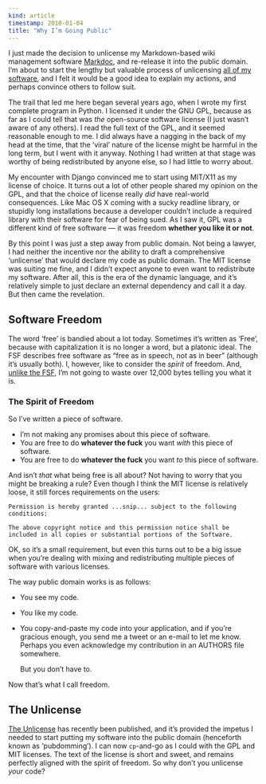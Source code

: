 ```yaml
--- 
kind: article
timestamp: 2010-01-04
title: "Why I’m Going Public"
---
```


I just made the decision to unlicense my Markdown-based wiki management software
[Markdoc][], and re-release it into the public domain. I’m about to start the
lengthy but valuable process of unlicensing [all of my software][], and I felt
it would be a good idea to explain my actions, and perhaps convince others to
follow suit.

  [markdoc]: http://markdoc.org/
  [all of my software]: http://bitbucket.org/zacharyvoase/

The trail that led me here began several years ago, when I wrote my first
complete program in Python. I licensed it under the GNU GPL, because as far as I
could tell that was *the* open-source software license (I just wasn’t aware of
any others). I read the full text of the GPL, and it seemed reasonable enough to
me. I did always have a nagging in the back of my head at the time, that the
‘viral’ nature of the license might be harmful in the long term, but I went with
it anyway. Nothing I had written at that stage was worthy of being redistributed
by anyone else, so I had little to worry about.

My encounter with Django convinced me to start using MIT/X11 as my license of
choice. It turns out a lot of other people shared my opinion on the GPL, and
that the choice of license really *did* have real-world consequences. Like Mac
OS X coming with a sucky readline library, or stupidly long installations
because a developer couldn’t include a required library with their software for
fear of being sued. As I saw it, GPL was a different kind of free software — it
was freedom **whether you like it or not**.

By this point I was just a step away from public domain. Not being a lawyer, I
had neither the incentive nor the ability to draft a comprehensive ‘unlicense’
that would declare my code as public domain. The MIT license was suiting me
fine, and I didn’t expect anyone to even want to redistribute my software. After all, this is the era of the dynamic language, and it’s relatively simple to just declare an external dependency and call it a day. But then came the revelation.


## Software Freedom

The word ‘free’ is bandied about a lot today. Sometimes it’s written as ‘Free’,
because with capitalization it is no longer a word, but a platonic ideal. The
FSF describes free software as “free as in speech, not as in beer” (although
it’s usually both). I, however, like to consider the *spirit* of freedom. And,
[unlike the FSF][fsd], I’m not going to waste over 12,000 bytes telling you what
it is.

  [fsd]: http://www.gnu.org/philosophy/free-sw.html


### The Spirit of Freedom

So I’ve written a piece of software.

*   I’m not making any promises about this piece of software.
*   You are free to do **whatever the fuck** you want *with* this piece of software.
*   You are free to do **whatever the fuck** you want *to* this piece of software.

And isn’t *that* what being free is all about? Not having to worry that you
might be breaking a rule? Even though I think the MIT license is relatively loose, it still forces requirements on the users:

    Permission is hereby granted ...snip... subject to the following
    conditions:
    
    The above copyright notice and this permission notice shall be
    included in all copies or substantial portions of the Software.

OK, so it’s a small requirement, but even this turns out to be a big issue when
you’re dealing with mixing and redistributing multiple pieces of software with
various licenses.

The way public domain works is as follows:

*   You see my code.

*   You like my code.

*   You copy-and-paste my code into your application, and if you’re gracious
    enough, you send me a tweet or an e-mail to let me know. Perhaps you even
    acknowledge my contribution in an AUTHORS file somewhere.
    
    But you don’t have to.

Now that’s what I call freedom.


## The Unlicense

[The Unlicense][] has recently been published, and it’s provided the impetus I needed to start putting my software into the public domain (henceforth known as ‘pubdomming’). I can now `cp`-and-go as I could with the GPL and MIT licenses. The text of the license is short and sweet, and remains perfectly aligned with the spirit of freedom. So why don’t you unlicense *your* code?

  [the unlicense]: http://unlicense.org/
